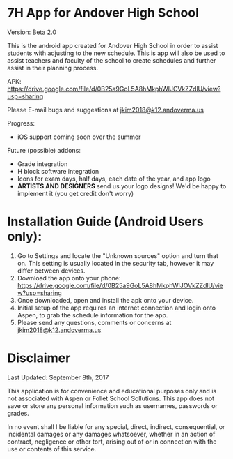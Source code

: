 # 7H App for Andover High School

Version: Beta 2.0

This is the android app created for Andover High School in order to assist students with adjusting to the new schedule. This is app will also be used to assist teachers and faculty of the school to create schedules and further assist in their planning process.

APK: https://drive.google.com/file/d/0B25a9GoL5A8hMkphWlJOVkZZdlU/view?usp=sharing

Please E-mail bugs and suggestions at jkim2018@k12.andoverma.us

Progress:
- iOS support coming soon over the summer

Future (possible) addons:
- Grade integration
- H block software integration
- Icons for exam days, half days, each date of the year, and app logo
- **ARTISTS AND DESIGNERS** send us your logo designs! We'd be happy to implement it (you get credit don't worry)

# Installation Guide (Android Users only):

1. Go to Settings and locate the "Unknown sources" option and turn that on. This setting is usually located in the security tab, however it may differ between devices.
2. Download the app onto your phone: https://drive.google.com/file/d/0B25a9GoL5A8hMkphWlJOVkZZdlU/view?usp=sharing
3. Once downloaded, open and install the apk onto your device.
4. Initial setup of the app requires an internet connection and login onto Aspen, to grab the schedule information for the app.
5. Please send any questions, comments or concerns at jkim2018@k12.andoverma.us

# Disclaimer

Last Updated: September 8th, 2017

This application is for convenience and educational purposes only and is not associated with Aspen or Follet School Sollutions. This app does not save or store any personal information such as usernames, passwords or grades.

In no event shall I be liable for any special, direct, indirect, consequential, or incidental damages or any damages whatsoever, whether in an action of contract, negligence or other tort, arising out of or in connection with the use or contents of this service. 